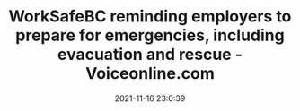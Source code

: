 ---
"title": "WorkSafeBC reminding employers to prepare for emergencies, including evacuation and rescue - Voiceonline.com"
"date": "2021-11-16 23:0:39"
"feed_name": "GOOGLENEWSINDUSTRIAL"
"feed_website": "https://news.google.com/search?q=industrial%2Bincident&hl=en-US&gl=US&ceid=US:en"
"feed_rss": "https://news.google.com/rss/search?q=industrial%2Bincident&hl=en-US&gl=US&ceid=US:en"
"link": "https://voiceonline.com/worksafebc-reminding-employers-to-prepare-for-emergencies-including-evacuation-and-rescue/"
"source": "{'href': 'https://voiceonline.com', 'title': 'Voiceonline.com'}"
"file": "_posts/2021-1-1-f519bdf31124d551875e998bfdc4b2751ba0e80d.md"
"accident": "0"
"drilling": "0"
"dead": "0"
"injured": "0"
"arrested": "0"
"place": "unknown place"
"where": "unknown site"
"causes": "unknown"
"place_uri": "unknown place"
---